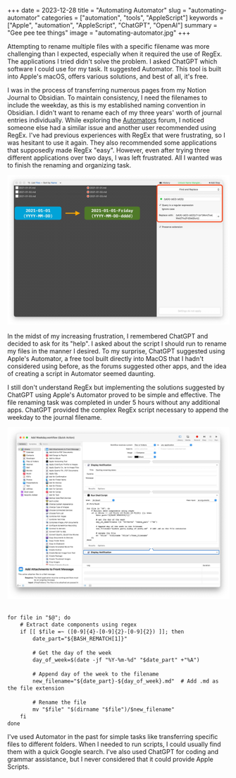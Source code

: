 +++
date = 2023-12-28
title = "Automating Automator"
slug = "automating-automator"
categories = ["automation", "tools", "AppleScript"]
keywords = ["Apple", "automation", "AppleScript", "ChatGPT", "OpenAI"]
summary = "Gee pee tee things"
image = "automating-automator.jpg"
+++


Attempting to rename multiple files with a specific filename was more challenging than I expected, especially when it required the use of RegEx. The applications I tried didn't solve the problem. I asked ChatGPT which software I could use for my task. It suggested Automator. This tool is built into Apple's macOS, offers various solutions, and best of all, it's free.

I was in the process of transferring numerous pages from my Notion Journal to Obsidian. To maintain consistency, I need the filenames to include the weekday, as this is my established naming convention in Obsidian. I didn't want to rename each of my three years' worth of journal entries individually. While exploring the [Automators](https://talk.automators.fm/) forum, I noticed someone else had a similar issue and another user recommended using RegEx. I've had previous experiences with RegEx that were frustrating, so I was hesitant to use it again. They also recommended some applications that supposedly made RegEx "easy". However, even after trying three different applications over two days, I was left frustrated. All I wanted was to finish the renaming and organizing task.

![Scenario outlining automation process in Name Mangler](scenario-name-mangler.jpg "Scenario outlining my desired automation process in Name Mangler")

In the midst of my increasing frustration, I remembered ChatGPT and decided to ask for its "help". I asked about the script I should run to rename my files in the manner I desired. To my surprise, ChatGPT suggested using Apple's Automator, a free tool built directly into MacOS that I hadn't considered using before, as the forums suggested other apps, and the idea of creating a script in Automator seemed daunting.

I still don't understand RegEx but implementing the solutions suggested by ChatGPT using Apple's Automator proved to be simple and effective. The file renaming task was completed in under 5 hours without any additional apps. ChatGPT provided the complex RegEx script necessary to append the weekday to the journal filename.

![Apple Automator with script](automator-script.jpg "Running the script in Automator")


``` #!/bin/bash

for file in "$@"; do
    # Extract date components using regex
    if [[ $file =~ ([0-9]{4}-[0-9]{2}-[0-9]{2}) ]]; then
        date_part="${BASH_REMATCH[1]}"
        
        # Get the day of the week
        day_of_week=$(date -jf "%Y-%m-%d" "$date_part" +"%A")
        
        # Append day of the week to the filename
        new_filename="${date_part}-${day_of_week}.md"  # Add .md as the file extension
        
        # Rename the file
        mv "$file" "$(dirname "$file")/$new_filename"
    fi
done

```

I've used Automator in the past for simple tasks like transferring specific files to different folders. When I needed to run scripts, I could usually find them with a quick Google search. I've also used ChatGPT for coding and grammar assistance, but I never considered that it could provide Apple Scripts.